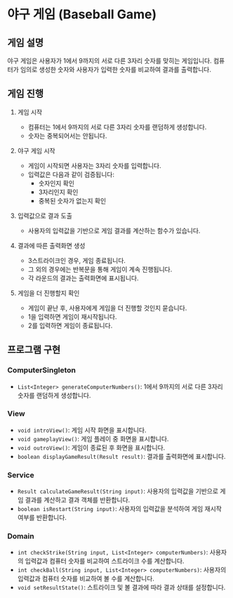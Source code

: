 # 야구 게임 (Baseball Game)

## 게임 설명

야구 게임은 사용자가 1에서 9까지의 서로 다른 3자리 숫자를 맞히는 게임입니다. 컴퓨터가 임의로 생성한 숫자와 사용자가 입력한 숫자를 비교하여 결과를 출력합니다.

## 게임 진행

1. 게임 시작
    - 컴퓨터는 1에서 9까지의 서로 다른 3자리 숫자를 랜덤하게 생성합니다.
    - 숫자는 중복되어서는 안됩니다.

2. 야구 게임 시작
    - 게임이 시작되면 사용자는 3자리 숫자를 입력합니다.
    - 입력값은 다음과 같이 검증됩니다:
        - 숫자인지 확인
        - 3자리인지 확인
        - 중복된 숫자가 없는지 확인

3. 입력값으로 결과 도출
    - 사용자의 입력값을 기반으로 게임 결과를 계산하는 함수가 있습니다.

4. 결과에 따른 출력화면 생성
    - 3스트라이크인 경우, 게임 종료됩니다.
    - 그 외의 경우에는 반복문을 통해 게임이 계속 진행됩니다.
    - 각 라운드의 결과는 출력화면에 표시됩니다.

5. 게임을 더 진행할지 확인
    - 게임이 끝난 후, 사용자에게 게임을 더 진행할 것인지 묻습니다.
    - 1을 입력하면 게임이 재시작됩니다.
    - 2를 입력하면 게임이 종료됩니다.

## 프로그램 구현

### ComputerSingleton
- `List<Integer> generateComputerNumbers()`: 1에서 9까지의 서로 다른 3자리 숫자를 랜덤하게 생성합니다.

### View 

- `void introView()`: 게임 시작 화면을 표시합니다.
- `void gameplayView()`: 게임 플레이 중 화면을 표시합니다.
- `void outroView()`: 게임이 종료된 후 화면을 표시합니다.
- `boolean displayGameResult(Result result)`: 결과를 출력화면에 표시합니다.

### Service

- `Result calculateGameResult(String input)`: 사용자의 입력값을 기반으로 게임 결과를 계산하고 결과 객체를 반환합니다.
- `boolean isRestart(String input)`: 사용자의 입력값을 분석하여 게임 재시작 여부를 반환합니다.

### Domain

- `int checkStrike(String input, List<Integer> computerNumbers)`: 사용자의 입력값과 컴퓨터 숫자를 비교하여 스트라이크 수를 계산합니다.
- `int checkBall(String input, List<Integer> computerNumbers)`: 사용자의 입력값과 컴퓨터 숫자를 비교하여 볼 수를 계산합니다.
- `void setResultState()`: 스트라이크 및 볼 결과에 따라 결과 상태를 설정합니다.

